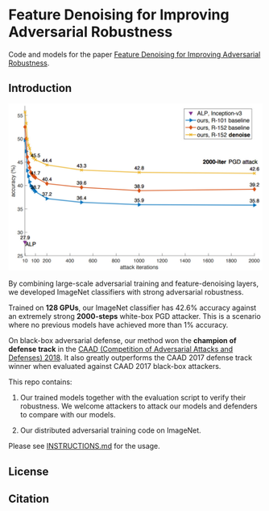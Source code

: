 
# Feature Denoising for Improving Adversarial Robustness

Code and models for the paper [Feature Denoising for Improving Adversarial Robustness](https://arxiv.org/abs/1812.03411).

## Introduction

<div align="center">
  <img src="teaser.jpg" width="700px" />
</div>

By combining large-scale adversarial training and feature-denoising layers,
we developed ImageNet classifiers with strong adversarial robustness.

Trained on __128 GPUs__, our ImageNet classifier has 42.6% accuracy against an extremely strong
__2000-steps__ white-box PGD attacker.
This is a scenario where no previous models have achieved more than 1% accuracy.

On black-box adversarial defense, our method won the __champion of defense track__ in the
[CAAD (Competition of Adversarial Attacks and Defenses) 2018](https://en.caad.geekpwn.org).
It also greatly outperforms the CAAD 2017 defense track winner when evaluated
against CAAD 2017 black-box attackers.

This repo contains:

1. Our trained models together with the evaluation script to verify their robustness.
   We welcome attackers to attack our models and defenders to compare with our models.

2. Our distributed adversarial training code on ImageNet.

Please see [INSTRUCTIONS.md](INSTRUCTIONS.md) for the usage.

## License

## Citation
